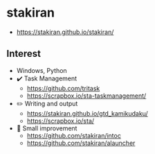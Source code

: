 # stakiran
- https://stakiran.github.io/stakiran/

## Interest
- Windows, Python
- :heavy_check_mark: Task Management
    - https://github.com/tritask
    - https://scrapbox.io/sta-taskmanagement/
- :pencil2: Writing and output
    - https://stakiran.github.io/gtd_kamikudaku/
    - https://scrapbox.io/sta/
- :hammer: Small improvement
    - https://github.com/stakiran/intoc
    - https://github.com/stakiran/alauncher
